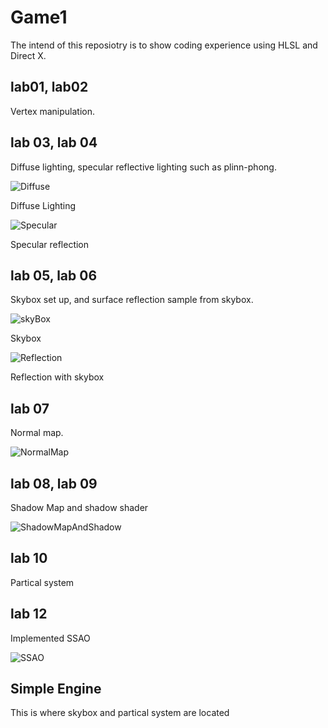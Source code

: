 # Game1
The intend of this reposiotry is to show coding experience using HLSL and Direct X.


## lab01, lab02
Vertex manipulation.

## lab 03, lab 04
Diffuse lighting, specular reflective lighting such as plinn-phong.

![Diffuse](https://user-images.githubusercontent.com/89533833/159188141-253462ad-0629-4826-b66c-d1986d93d404.PNG)

Diffuse Lighting

![Specular](https://user-images.githubusercontent.com/89533833/159188211-983f8482-914c-4f72-9971-e3c4ae0d0ffd.PNG)

Specular reflection

## lab 05, lab 06
Skybox set up, and surface reflection sample from skybox.

![skyBox](https://user-images.githubusercontent.com/89533833/159188225-6b7e15bd-6d41-4068-bc54-249ba8e57dd0.PNG)

Skybox

![Reflection](https://user-images.githubusercontent.com/89533833/159188248-33dcbeeb-6b48-46b0-9c5e-2a65e6ee5b7c.PNG)

Reflection with skybox

## lab 07
Normal map.

![NormalMap](https://user-images.githubusercontent.com/89533833/159188259-595c8a96-8964-4b2b-af0c-5d030059089b.PNG)

## lab 08, lab 09
Shadow Map and shadow shader

![ShadowMapAndShadow](https://user-images.githubusercontent.com/89533833/159188281-b25e3d40-711b-4231-b1ee-8b37b52b4ed7.PNG)

## lab 10
Partical system

## lab 12
Implemented SSAO

![SSAO](https://user-images.githubusercontent.com/89533833/159188308-33499539-e415-437e-8a19-badba66f3ad2.PNG)

## Simple Engine
This is where skybox and partical system are located
